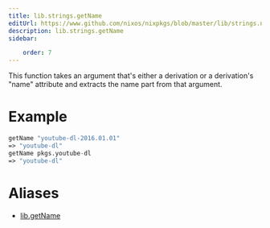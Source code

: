 ```yaml
---
title: lib.strings.getName
editUrl: https://www.github.com/nixos/nixpkgs/blob/master/lib/strings.nix#L1004C13
description: lib.strings.getName
sidebar:

    order: 7
---
```


This function takes an argument that's either a derivation or a
derivation's "name" attribute and extracts the name part from that
argument.

# Example

```nix
getName "youtube-dl-2016.01.01"
=> "youtube-dl"
getName pkgs.youtube-dl
=> "youtube-dl"
```


# Aliases

- [lib.getName](/nix-doc-comments/reference/lib/lib-getName)


